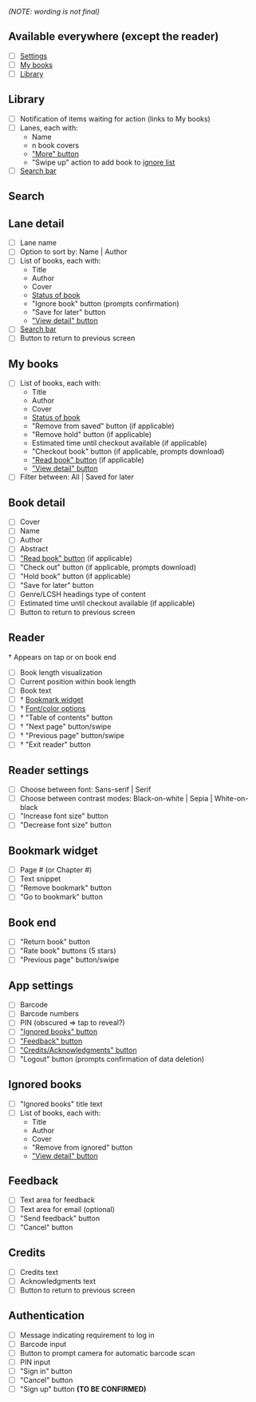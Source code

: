 _(NOTE: wording is not final)_
## Available everywhere (except the reader)
- [ ] [Settings](#settings)
- [ ] [My books](#mybooks)
- [ ] [Library](#library)

## <a name="library"></a>Library
- [ ] Notification of items waiting for action (links to My books)
- [ ] Lanes, each with:
  - Name
  - n book covers
  - ["More" button](#lanedetail)
  - "Swipe up" action to add book to [ignore list](#ignored)
- [ ] [Search bar](#search)

## <a name="search"></a>Search

## <a name="lanedetail"></a>Lane detail
- [ ] Lane name
- [ ] Option to sort by: Name | Author
- [ ] List of books, each with:
  - Title
  - Author
  - Cover
  - [Status of book](https://github.com/NYPL/iOS-Reader/wiki/Information-Architecture#client-book-states)
  - "Ignore book" button (prompts confirmation)
  - "Save for later" button
  - ["View detail" button](#bookdetail)
- [ ] [Search bar](#search)
- [ ] Button to return to previous screen

## <a name="mybooks"></a>My books
- [ ] List of books, each with:
  - Title
  - Author
  - Cover
  - [Status of book](https://github.com/NYPL/iOS-Reader/wiki/Information-Architecture#client-book-states)
  - "Remove from saved" button (if applicable)
  - "Remove hold" button (if applicable)
  - Estimated time until checkout available (if applicable)
  - "Checkout book" button (if applicable, prompts download)
  - ["Read book" button](#reader) (if applicable)
  - ["View detail" button](#bookdetail)
- [ ] Filter between: All | Saved for later

## <a name="bookdetail"></a>Book detail
- [ ] Cover
- [ ] Name
- [ ] Author
- [ ] Abstract
- [ ] ["Read book" button](#reader) (if applicable)
- [ ] "Check out" button (if applicable, prompts download)
- [ ] "Hold book" button (if applicable)
- [ ] "Save for later" button
- [ ] Genre/LCSH headings type of content
- [ ] Estimated time until checkout available (if applicable)
- [ ] Button to return to previous screen

## <a name="reader"></a>Reader
† Appears on tap or on book end
- [ ] Book length visualization
- [ ] Current position within book length
- [ ] Book text
- [ ] † [Bookmark widget](#bwidget)
- [ ] † [Font/color options](#readersettings)
- [ ] † "Table of contents" button
- [ ] † "Next page" button/swipe
- [ ] † "Previous page" button/swipe
- [ ] † "Exit reader" button

## <a name="readersettings"></a>Reader settings
- [ ] Choose between font: Sans-serif | Serif
- [ ] Choose between contrast modes: Black-on-white | Sepia | White-on-black
- [ ] "Increase font size" button
- [ ] "Decrease font size" button

## <a name="bwidget"></a>Bookmark widget
- [ ] Page # (or Chapter #)
- [ ] Text snippet
- [ ] "Remove bookmark" button
- [ ] "Go to bookmark" button

## <a name="bookend"></a>Book end
- [ ] "Return book" button
- [ ] "Rate book" buttons (5 stars)
- [ ] "Previous page" button/swipe

## <a name="settings"></a>App settings
- [ ] Barcode
- [ ] Barcode numbers
- [ ] PIN (obscured => tap to reveal?)
- [ ] ["Ignored books" button](#ignored)
- [ ] ["Feedback" button](#feedback)
- [ ] ["Credits/Acknowledgments" button](#credits)
- [ ] "Logout" button (prompts confirmation of data deletion)

## <a name="ignored"></a>Ignored books
- [ ] "Ignored books" title text
- [ ] List of books, each with:
  - Title
  - Author
  - Cover
  - "Remove from ignored" button
  - ["View detail" button](#bookdetail)

## <a name="feedback"></a>Feedback
- [ ] Text area for feedback
- [ ] Text area for email (optional)
- [ ] "Send feedback" button
- [ ] "Cancel" button

## <a name="credits"></a>Credits
- [ ] Credits text
- [ ] Acknowledgments text
- [ ] Button to return to previous screen

## <a name="auth"></a>Authentication
- [ ] Message indicating requirement to log in
- [ ] Barcode input
- [ ] Button to prompt camera for automatic barcode scan
- [ ] PIN input
- [ ] "Sign in" button
- [ ] "Cancel" button
- [ ] "Sign up" button **(TO BE CONFIRMED)**